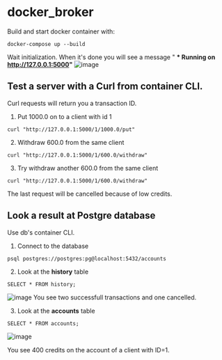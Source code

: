 # docker_broker

Build and start docker container with:
```
docker-compose up --build
```
Wait initialization. When it's done you will see a message " __* Running on http://127.0.0.1:5000"__
![image](https://user-images.githubusercontent.com/5135143/194400263-9601581e-ab90-4ea7-ac3b-e49071bf464c.png)

## Test a server with a Curl from container CLI.
Curl requests will return you a transaction ID.

1. Put 1000.0 on to a client with id 1
```
curl "http://127.0.0.1:5000/1/1000.0/put"
```
2. Withdraw 600.0 from the same client
```
curl "http://127.0.0.1:5000/1/600.0/withdraw"
```
3. Try withdraw another 600.0 from the same client
```
curl "http://127.0.0.1:5000/1/600.0/withdraw"
```
The last request will be cancelled because of low credits.

## Look a result at Postgre database
Use db's container CLI.

1. Connect to the database
```
psql postgres://postgres:pg@localhost:5432/accounts
```
2. Look at the __history__ table
```
SELECT * FROM history;
```
![image](https://user-images.githubusercontent.com/5135143/194402451-1ee2289c-3f26-4992-955a-b37c68e52602.png)
You see two successfull transactions and one cancelled.

3. Look at the __accounts__ table
```
SELECT * FROM accounts;
````
![image](https://user-images.githubusercontent.com/5135143/194402732-ed5047e8-80e0-499d-ac5c-c50fb1588850.png)

You see 400 credits on the account of a client with ID=1.
